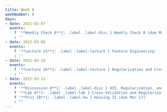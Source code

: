 ```yaml
---
title: Week 8
weekNumber: 8
days:
- date: 2022-03-07
  events:
    ? '**Weekly Check 8**{: .label .label-disc } Weekly Check 8 (due Mar 14)'
    : ''
- date: 2022-03-08
  events:
    ? '**Lecture 15**{: .label .label-lecture } Feature Engineering'
    : ''
- date: 2022-03-10
  events:
    ? '**Lecture 16**{: .label .label-lecture } Regularization and Cross-Validation'
    : ''
- date: 2022-03-11
  events:
    ? '**Discussion 8**{: .label .label-disc } HCE, Regularization, and Cross-Validation'
    ? '**Lab 8**{: .label .label-lab } Cross-Validation and Regularization (due Mar 15)'
    ? '**Proj 1B**{: .label .label-hw } Housing II (due Mar 17)'
    : ""
---
```

